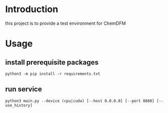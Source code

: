 # Introduction

this project is to provide a test environment for ChemDFM

# Usage

## install prerequisite packages

```shell
python3 -m pip install -r requirements.txt
```

## run service

```shell
python3 main.py --device (cpu|cuda) [--host 0.0.0.0] [--port 8880] [--use_history]
```
